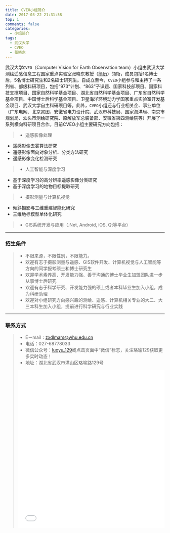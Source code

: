 ```yaml
---
title: CVEO小组简介
date: 2017-03-22 21:31:58
top: 1
comments: false
categories:
  - 小组简介
tags:
  - 武汉大学
  - CVEO
  - 张晓东  
---
```


武汉大学``CVEO``（Computer Vision for Earth Observation team）小组由武汉大学测绘遥感信息工程国家重点实验室张晓东教授（[简历](members/zhangxiaodong)）领衔，成员包括1名博士后，5名博士研究生和2名硕士研究生。自成立至今，``CVEO``小组参与和主持了一系列省、部级科研项目，包括“973”计划、“863”子课题、国家科技部项目、国家科技支撑项目、国家自然科学基金项目、湖北省自然科学基金项目、广东省自然科学基金项目、中国博士后科学基金项目、卫星海洋环境动力学国家重点实验室开发基金项目、武汉大学自主科研项目等。此外，``CVEO``小组还与行业相关企、事业单位（广东电网、北京灵图、安徽省电力设计院、武汉市科技局、国家海洋局、南京市规划局、汕头市测绘研究院、原解放军总装备部、安徽省第四测绘院等）开展了一系列横向科研项目合作。目前CVEO小组主要研究方向包括：

> * 遥感影像处理
  + 遥感影像去雾算法研究
  + 遥感影像面向对象分析、分类方法研究
  + 遥感影像变化检测研究
> * 人工智能与深度学习
  + 基于深度学习的高分辨率遥感影像分类研究
  + 基于深度学习的地物目标提取研究
> * 摄影测量与计算机视觉
  + 倾斜摄影与三维重建智能化研究
  + 三维地标模型单体化研究
> * GIS系统开发与应用（.Net, Android, iOS, Qt等平台）

------

### 招生条件

> * 不限来源，不限性别，不限能力。
> * 欢迎有志于摄影测量与遥感、GIS软件开发、计算机视觉与人工智能等方向的同学报考硕士和博士研究生
> * 欢迎学术素养高、开发能力强、善于沟通的博士毕业生加盟团队进一步从事博士后研究
> * 欢迎有志于科学研究、开发能力强的硕士或者本科毕业生加入小组，成为科研助理
> * 欢迎对小组研究方向感兴趣的测绘、遥感、计算机相关专业的大二、大三本科生加入小组，提前进行科学研究与行业实践

------

### 联系方式

> * E－mail：<zxdlmars@whu.edu.cn>
> * 电话：027-68778033
> * 微信公众号：[luoyu_129](https://mp.weixin.qq.com/s/Etf3-6sR1qYPzcDxyZ962Q)或点击页面中“微信”标志，关注珞瑜129获取更多实时动态！
> * 地址：湖北省武汉市洪山区珞喻路129号
> <iframe src="/map.html" frameBorder=0 height=500px width=100% scrolling=no></iframe>